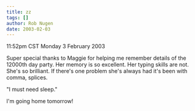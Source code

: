 ```yaml
---
title: zz
tags: []
author: Rob Nugen
date: 2003-02-03
---
```


<p class=date>11:52pm CST Monday 3 February 2003</p>

<p class=graffitti>Super special thanks to Maggie for helping me
remember details of the 12000th day party.  Her memory is so
excellent.  Her typing skills are not.  She's so brilliant.  If
there's one problem she's always had it's been with comma,
splices.</p>

<p>"I must need sleep."</p>

<p>I'm going home tomorrow!</p>


